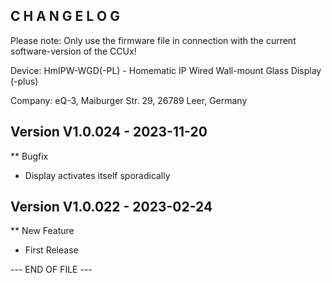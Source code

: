﻿C H A N G E L O G
-----------------

Please note: Only use the firmware file in connection with the current software-version of the CCUx!

Device:      HmIPW-WGD(-PL) - Homematic IP Wired Wall-mount Glass Display (-plus)

Company:     eQ-3, Maiburger Str. 29, 26789 Leer, Germany


Version V1.0.024 - 2023-11-20
--------------------------------------------------------------

** Bugfix
   * Display activates itself sporadically


Version V1.0.022 - 2023-02-24
--------------------------------------------------------------

** New Feature
   * First Release



--- END OF FILE ---
